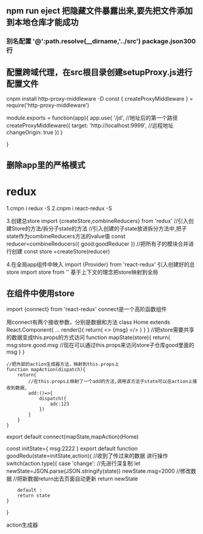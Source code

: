 ## npm run eject 把隐藏文件暴露出来,要先把文件添加到本地仓库才能成功 

### 别名配置 '@':path.resolve(__dirname,'../src') package.json300行

## 配置跨域代理，在src根目录创建setupProxy.js进行配置文件
cnpm install http-proxy-middleware -D
const { createProxyMiddleware } = require('http-proxy-middleware')

module.exports = function(app){
    app.use(
        '/jd',	//地址后的第一个路径
    	createProxyMiddleware({ 
                target: 'http://localhost:9999', //远程地址
                changeOrigin: true 
        	})
    	)
   
}

## 删除app里的严格模式

# redux

 1.cmpn i redux -S
 2.cnpm i react-redux -S

 3.创建总store
 import {createStore,combineReducers} from 'redux' //引入创建Store的方法/拆分子state的方法
 //引入创建的子state放进拆分方法中,把子state作为combineReducers方法的value值
 const reducer=combineReducers({
    good:goodReducer
})
//把所有子的模块合并进行创建
const store =createStore(reducer)

4.在全局app组件中映入 import {Provider} from 'react-redux'
引入创建好的总store import store from ''
基于上下文的理念把store映射到全局

<Provider store={store}>
</Provider>

## 在组件中使用store
import {connect} from 'react-redux'
connect是一个高阶函数组件

用connect有两个接收参数，分别是数据和方法
class Home extends React.Component{
    ...
    render(){
        return(
            <>
                {msg}
            </>
        )
    }
}
 //把store需要共享的数据变成this.props的方式访问
    function mapState(store){
        return{
            msg:store.good.msg  //现在可以通过this.props来访问store子仓库good里面的msg
        }
    }

    //把外部的action生成器方法，映射到this.props上
    function mapAction(dispatch){
        return{
            //在this.props上映射了一个add的方法,调用该方法子state可以在action上接收到数据,
            add:()=>{
                dispatch({
                    adc:123
                })
            }
        }
    }

export default connect(mapState,mapAction)(Home)



const initState={
    msg:2222
}
export default function goodRedu(state=initState,action){
    //收到了传过来的数据 进行操作
    switch(action.type){
        case 'change':
            //先进行深复制
            let newState=JSON.parse(JSON.stringify(state))
            newState.msg=2000   //修改数据
            //把新数据return出去页面自动更新
            return newState

        default :
        return state
    }
}

action生成器

